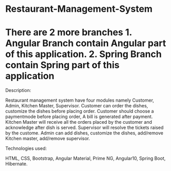 # Restaurant-Management-System

# There are 2 more branches 1. Angular Branch contain Angular part of this application. 2. Spring Branch contain Spring part of this application

Description: 

Restaurant management system have four modules namely Customer, Admin, Kitchen Master, Supervisor.
             Customer can order the dishes, customize the dishes before placing order. Customer should choose a paymentmode before placing order, A bill is generated after          payment. 
             Kitchen Master will receive all the orders placed by the customer and acknowledge after dish is served.
             Supervisor will resolve the tickets raised by the custome.
             Admin can add dishes, customize the dishes, add/remove Kitchen master, add/remove supervisor. 
    
    
Technologies used: 

HTML, CSS, Bootstrap, Angular Material, Prime NG, Angular10, Spring Boot, Hibernate.


